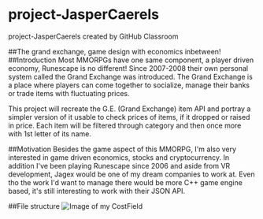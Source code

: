 # project-JasperCaerels
project-JasperCaerels created by GitHub Classroom

##The grand exchange, game design with economics inbetween!
##Introduction
Most MMORPGs have one same component, a player driven economy, Runescape is no different!
Since 2007-2008 their own personal system called the Grand Exchange was introduced.
The Grand Exchange is a place where players can come together to socialize,
manage their banks or trade items with fluctuating prices.

This project will recreate the G.E. (Grand Exchange) item API and portray a simpler version of it usable to check
prices of items, if it dropped or raised in price. Each item will be filtered through category and then once more with 1st letter of its name.

##Motivation
Besides the game aspect of this MMORPG, I'm also very interested in game driven economics, stocks and cryptocurrency.
In addition I've been playing Runescape since 2006 and aside from VR development, Jagex would be one of my dream companies to work at.
Even tho the work I'd want to manage there would be more C++ game engine based, it's still interesting to  work with their JSON API.


##File structure
![Image of my CostField](https://raw.githubusercontent.com/HowestDAE/project-JasperCaerels/Scheme/Runescape_GE.png)
